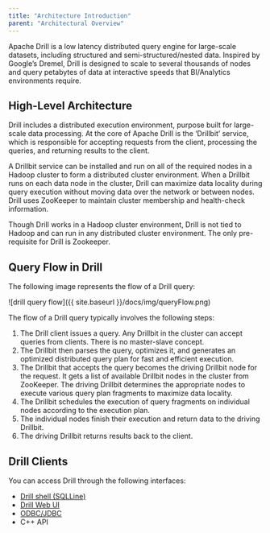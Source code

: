 ```yaml
---
title: "Architecture Introduction"
parent: "Architectural Overview"
---
```

Apache Drill is a low latency distributed query engine for large-scale
datasets, including structured and semi-structured/nested data. Inspired by
Google’s Dremel, Drill is designed to scale to several thousands of nodes and
query petabytes of data at interactive speeds that BI/Analytics environments
require.

## High-Level Architecture

Drill includes a distributed execution environment, purpose built for large-
scale data processing. At the core of Apache Drill is the ‘Drillbit’ service,
which is responsible for accepting requests from the client, processing the
queries, and returning results to the client.

A Drillbit service can be installed and run on all of the required nodes in a
Hadoop cluster to form a distributed cluster environment. When a Drillbit runs
on each data node in the cluster, Drill can maximize data locality during
query execution without moving data over the network or between nodes. Drill
uses ZooKeeper to maintain cluster membership and health-check information.

Though Drill works in a Hadoop cluster environment, Drill is not tied to
Hadoop and can run in any distributed cluster environment. The only pre-
requisite for Drill is Zookeeper.

## Query Flow in Drill

The following image represents the flow of a Drill query:
 
![drill query flow]({{ site.baseurl }}/docs/img/queryFlow.png)

The flow of a Drill query typically involves the following steps:

  1. The Drill client issues a query. Any Drillbit in the cluster can accept queries from clients. There is no master-slave concept.
  2. The Drillbit then parses the query, optimizes it, and generates an optimized distributed query plan for fast and efficient execution.
  3. The Drillbit that accepts the query becomes the driving Drillbit node for the request. It gets a list of available Drillbit nodes in the cluster from ZooKeeper. The driving Drillbit determines the appropriate nodes to execute various query plan fragments to maximize data locality.
  4. The Drillbit schedules the execution of query fragments on individual nodes according to the execution plan.
  5. The individual nodes finish their execution and return data to the driving Drillbit.
  6. The driving Drillbit returns results back to the client.

## Drill Clients

You can access Drill through the following interfaces:

  * [Drill shell (SQLLine)](/docs/starting-stopping-drill)
  * [Drill Web UI](/docs/monitoring-and-canceling-queries-in-the-drill-web-ui)
  * [ODBC/JDBC](/docs/odbc-jdbc-interfaces/#using-odbc-to-access-apache-drill-from-bi-tools) 
  * C++ API